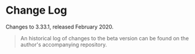 # Change Log

Changes to 3.33.1, released February 2020.

> An historical log of changes to the beta version can be found on the author's accompanying repository.


